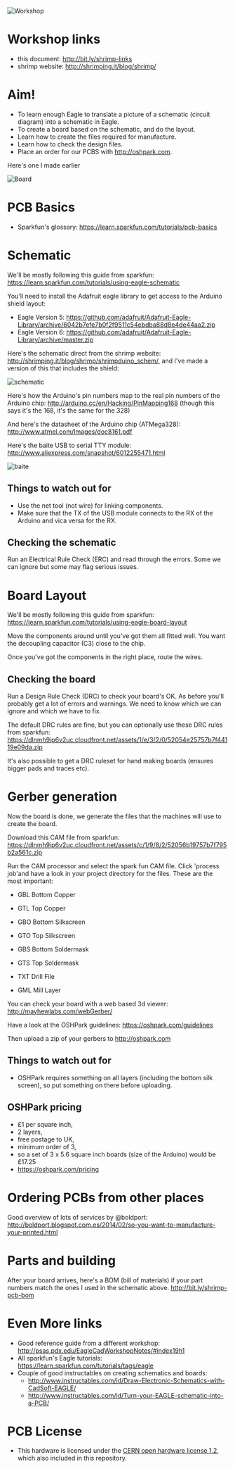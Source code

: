![Workshop](header.jpg)

# Workshop links

* this document: http://bit.ly/shrimp-links
* shrimp website: http://shrimping.it/blog/shrimp/

# Aim!

* To learn enough Eagle to translate a picture of a schematic (circuit diagram) into a schematic in Eagle.
* To create a board based on the schematic, and do the layout.
* Learn how to create the files required for manufacture.
* Learn how to check the design files.
* Place an order for our PCBS with http://oshpark.com.

Here's one I made earlier

![Board](top_photo.jpg)

# PCB Basics

* Sparkfun's glossary: https://learn.sparkfun.com/tutorials/pcb-basics

# Schematic

We'll be mostly following this guide from sparkfun: https://learn.sparkfun.com/tutorials/using-eagle-schematic

You'll need to install the Adafruit eagle library to get access to the Arduino shield layout:

* Eagle Version 5: https://github.com/adafruit/Adafruit-Eagle-Library/archive/6042b7efe7b0f2f9511c54ebdba88d8e4de44aa2.zip
* Eagle Version 6: https://github.com/adafruit/Adafruit-Eagle-Library/archive/master.zip

Here's the schematic direct from the shrimp website: http://shrimping.it/blog/shrimp/shrimpduino_schem/, and I've made a version of this that includes the shield:

![schematic](schematic.png)

Here's how the Arduino's pin numbers map to the real pin numbers of the Arduino chip: http://arduino.cc/en/Hacking/PinMapping168 (though this says it's the 168, it's the same for the 328)

And here's the datasheet of the Arduino chip (ATMega328): http://www.atmel.com/Images/doc8161.pdf

Here's the baite USB to serial TTY module: http://www.aliexpress.com/snapshot/6012255471.html

![baite](baite.jpg)

## Things to watch out for

* Use the net tool (not wire) for linking components.
* Make sure that the TX of the USB module connects to the RX of the Arduino and vica versa for the RX.

## Checking the schematic

Run an Electrical Rule Check (ERC) and read through the errors. Some we can ignore but some may flag serious issues.

# Board Layout

We'll be mostly following this guide from sparkfun: https://learn.sparkfun.com/tutorials/using-eagle-board-layout

Move the components around until you've got them all fitted well. You want the decoupling capacitor (C3) close to the chip.

Once you've got the components in the right place, route the wires.

## Checking the board

Run a Design Rule Check (DRC) to check your board's OK. As before you'll probably get a lot of errors and warnings. We need to know which we can ignore and which we have to fix.

The default DRC rules are fine, but you can optionally use these DRC rules from sparkfun: https://dlnmh9ip6v2uc.cloudfront.net/assets/1/e/3/2/0/52054e25757b7f44119e09da.zip

It's also possible to get a DRC ruleset for hand making boards (ensures bigger pads and traces etc).

# Gerber generation

Now the board is done, we generate the files that the machines will use to create the board.

Download this CAM file from sparkfun: https://dlnmh9ip6v2uc.cloudfront.net/assets/c/1/9/8/2/52056b19757b7f795b2a561c.zip

Run the CAM processor and select the spark fun CAM file. Click 'process job'and have a look in your project directory for the files. These are the most important:

* GBL Bottom Copper
* GTL Top Copper
 
* GBO Bottom Silkscreen
* GTO Top Silkscreen
 
* GBS Bottom Soldermask
* GTS Top Soldermask
 
* TXT Drill File
* GML Mill Layer

You can check your board with a web based 3d viewer: http://mayhewlabs.com/webGerber/ 

Have a look at the OSHPark guidelines: https://oshpark.com/guidelines

Then upload a zip of your gerbers to http://oshpark.com

## Things to watch out for

* OSHPark requires something on all layers (including the bottom silk screen), so put something on there before uploading.

## OSHPark pricing

* £1 per square inch,
* 2 layers,
* free postage to UK,
* minimum order of 3,
* so a set of 3 x 5.6 square inch boards (size of the Arduino) would be £17.25
* https://oshpark.com/pricing

# Ordering PCBs from other places

Good overview of lots of services by @boldport: http://boldport.blogspot.com.es/2014/02/so-you-want-to-manufacture-your-printed.html

# Parts and building

After your board arrives, here's a BOM (bill of materials) if your part numbers match the ones I used in the schematic above. http://bit.ly/shrimp-pcb-bom

# Even More links

* Good reference guide from a different workshop: http://psas.pdx.edu/EagleCadWorkshopNotes/#index19h1
* All sparkfun's Eagle tutorials: https://learn.sparkfun.com/tutorials/tags/eagle
* Couple of good instructables on creating schematics and boards:
    * http://www.instructables.com/id/Draw-Electronic-Schematics-with-CadSoft-EAGLE/
    * http://www.instructables.com/id/Turn-your-EAGLE-schematic-into-a-PCB/

# PCB License
* This hardware is licensed under the [CERN open hardware license 1.2](http://www.ohwr.org/attachments/2388/cern_ohl_v_1_2.txt), which also included in this repository.
